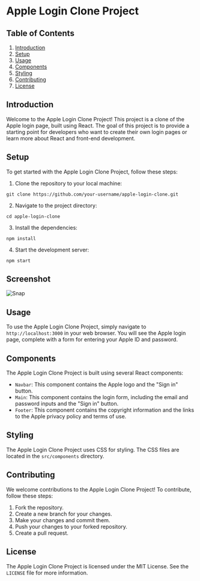 # Apple Login Clone Project

## Table of Contents

1. [Introduction]()
2. [Setup]()
3. [Usage]()
4. [Components]()
5. [Styling]()
6. [Contributing]()
7. [License]()

## Introduction

Welcome to the Apple Login Clone Project! This project is a clone of the Apple login page, built using React. The goal of this project is to provide a starting point for developers who want to create their own login pages or learn more about React and front-end development.

## Setup

To get started with the Apple Login Clone Project, follow these steps:

1. Clone the repository to your local machine:

```
git clone https://github.com/your-username/apple-login-clone.git
```

2. Navigate to the project directory:

```
cd apple-login-clone
```

3. Install the dependencies:

```
npm install
```

4. Start the development server:

```
npm start
```

## Screenshot

![Snap](https://user-images.githubusercontent.com/81587039/230732855-8388e841-eac5-4208-beaa-f2fe875ae6d2.png)


## Usage

To use the Apple Login Clone Project, simply navigate to `http://localhost:3000` in your web browser. You will see the Apple login page, complete with a form for entering your Apple ID and password.

## Components

The Apple Login Clone Project is built using several React components:

* `Navbar`: This component contains the Apple logo and the "Sign in" button.
* `Main`: This component contains the login form, including the email and password inputs and the "Sign in" button.
* `Footer`: This component contains the copyright information and the links to the Apple privacy policy and terms of use.

## Styling

The Apple Login Clone Project uses CSS for styling. The CSS files are located in the `src/components` directory.

## Contributing

We welcome contributions to the Apple Login Clone Project! To contribute, follow these steps:

1. Fork the repository.
2. Create a new branch for your changes.
3. Make your changes and commit them.
4. Push your changes to your forked repository.
5. Create a pull request.

## License

The Apple Login Clone Project is licensed under the MIT License. See the `LICENSE` file for more information.
